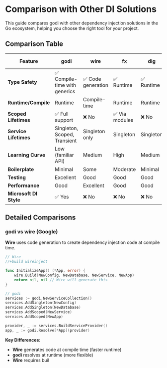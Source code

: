 # Comparison with Other DI Solutions

This guide compares godi with other dependency injection solutions in the Go ecosystem, helping you choose the right tool for your project.

## Comparison Table

| Feature                | godi                          | wire               | fx             | dig        | Manual DI       |
| ---------------------- | ----------------------------- | ------------------ | -------------- | ---------- | --------------- |
| **Type Safety**        | ✅ Compile-time with generics | ✅ Code generation | ✅ Runtime     | ✅ Runtime | ✅ Compile-time |
| **Runtime/Compile**    | Runtime                       | Compile-time       | Runtime        | Runtime    | Manual          |
| **Scoped Lifetimes**   | ✅ Full support               | ❌ No              | ✅ Via modules | ❌ No      | Manual          |
| **Service Lifetimes**  | Singleton, Scoped, Transient  | Singleton only     | Singleton      | Singleton  | Manual          |
| **Learning Curve**     | Low (familiar API)            | Medium             | High           | Medium     | Low             |
| **Boilerplate**        | Minimal                       | Some               | Moderate       | Minimal    | High            |
| **Testing**            | Excellent                     | Good               | Good           | Good       | Depends         |
| **Performance**        | Good                          | Excellent          | Good           | Good       | Excellent       |
| **Microsoft DI Style** | ✅ Yes                        | ❌ No              | ❌ No          | ❌ No      | ❌ No           |

## Detailed Comparisons

### godi vs wire (Google)

**Wire** uses code generation to create dependency injection code at compile time.

```go
// Wire
//+build wireinject

func InitializeApp() (*App, error) {
    wire.Build(NewConfig, NewDatabase, NewService, NewApp)
    return nil, nil // Wire will generate this
}
```

```go
// godi
services := godi.NewServiceCollection()
services.AddSingleton(NewConfig)
services.AddSingleton(NewDatabase)
services.AddScoped(NewService)
services.AddScoped(NewApp)

provider, _ := services.BuildServiceProvider()
app, _ := godi.Resolve[*App](provider)
```

**Key Differences:**

- **Wire** generates code at compile time (faster runtime)
- **godi** resolves at runtime (more flexible)
- **Wire** requires buil
